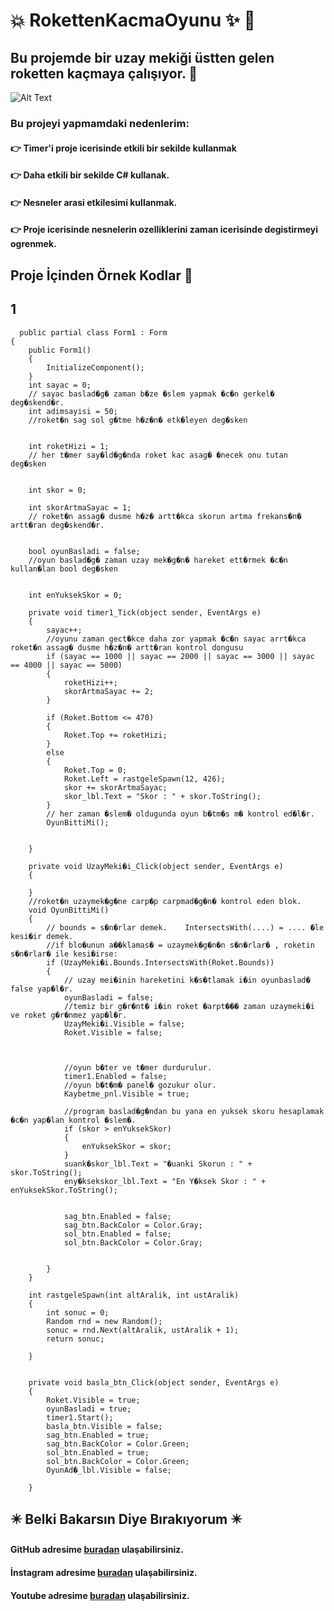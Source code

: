 # :collision: RokettenKacmaOyunu :sparkles: :dizzy:


## Bu projemde bir uzay mekiği üstten gelen roketten kaçmaya çalışıyor. :anger:


![Alt Text](https://media.giphy.com/media/DzvTwK5VrbzPrEFxNN/giphy.gif)


### Bu projeyi yapmamdaki nedenlerim:
#### :point_right: Timer'i proje icerisinde etkili bir sekilde kullanmak
#### :point_right: Daha etkili bir sekilde C# kullanak.
#### :point_right: Nesneler arasi etkilesimi kullanmak.
#### :point_right: Proje icerisinde nesnelerin ozelliklerini zaman icerisinde degistirmeyi ogrenmek.

## Proje İçinden Örnek Kodlar 💾

## 1
      public partial class Form1 : Form
    {
        public Form1()
        {
            InitializeComponent();
        }
        int sayac = 0;
        // sayac baslad�g� zaman b�ze �slem yapmak �c�n gerkel� deg�skend�r.
        int adimsayisi = 50;
        //roket�n sag sol g�tme h�z�n� etk�leyen deg�sken


        int roketHizi = 1;
        // her t�mer say�ld�g�nda roket kac asag� �necek onu tutan deg�sken


        int skor = 0;

        int skorArtmaSayac = 1;
        // roket�n assag� dusme h�z� artt�kca skorun artma frekans�n� artt�ran deg�skend�r.


        bool oyunBasladi = false;
        //oyun baslad�g� zaman uzay mek�g�n� hareket ett�rmek �c�n kullan�lan bool deg�sken


        int enYuksekSkor = 0;

        private void timer1_Tick(object sender, EventArgs e)
        {
            sayac++;
            //oyunu zaman gect�kce daha zor yapmak �c�n sayac arrt�kca roket�n assag� dusme h�z�n� artt�ran kontrol dongusu
            if (sayac == 1000 || sayac == 2000 || sayac == 3000 || sayac == 4000 || sayac == 5000)
            {
                roketHizi++;
                skorArtmaSayac += 2;
            }

            if (Roket.Bottom <= 470)
            {
                Roket.Top += roketHizi;
            }
            else
            {
                Roket.Top = 0;
                Roket.Left = rastgeleSpawn(12, 426);
                skor += skorArtmaSayac;
                skor_lbl.Text = "Skor : " + skor.ToString();
            }
            // her zaman �slem� oldugunda oyun b�tm�s m� kontrol ed�l�r.
            OyunBittiMi();


        }

        private void UzayMeki�i_Click(object sender, EventArgs e)
        {

        }
        //roket�n uzaymek�g�ne carp�p carpmad�g�n� kontrol eden blok.
        void OyunBittiMi()
        {
            // bounds = s�n�rlar demek.    IntersectsWith(....) = .... �le kesi�ir demek.
            //if blo�unun a��klamas� = uzaymek�g�n�n s�n�rlar� , roketin s�n�rlar� ile kesi�irse:
            if (UzayMeki�i.Bounds.IntersectsWith(Roket.Bounds))
            {
                // uzay mei�inin hareketini k�s�tlamak i�in oyunbaslad� false yap�l�r.
                oyunBasladi = false;
                //temiz bir g�r�nt� i�in roket �arpt��� zaman uzaymeki�i ve roket g�r�nmez yap�l�r.
                UzayMeki�i.Visible = false;
                Roket.Visible = false;



                //oyun b�ter ve t�mer durdurulur.
                timer1.Enabled = false;
                //oyun b�t�m� panel� gozukur olur.
                Kaybetme_pnl.Visible = true;

                //program baslad�g�ndan bu yana en yuksek skoru hesaplamak �c�n yap�lan kontrol �slem�.
                if (skor > enYuksekSkor)
                {
                    enYuksekSkor = skor;
                }
                suank�skor_lbl.Text = "�uanki Skorun : " + skor.ToString();
                eny�ksekskor_lbl.Text = "En Y�ksek Skor : " + enYuksekSkor.ToString();


                sag_btn.Enabled = false;
                sag_btn.BackColor = Color.Gray;
                sol_btn.Enabled = false;
                sol_btn.BackColor = Color.Gray;


            }
        }

        int rastgeleSpawn(int altAralik, int ustAralik)
        {
            int sonuc = 0;
            Random rnd = new Random();
            sonuc = rnd.Next(altAralik, ustAralik + 1);
            return sonuc;

        }


        private void basla_btn_Click(object sender, EventArgs e)
        {
            Roket.Visible = true;
            oyunBasladi = true;
            timer1.Start();
            basla_btn.Visible = false;
            sag_btn.Enabled = true;
            sag_btn.BackColor = Color.Green;
            sol_btn.Enabled = true;
            sol_btn.BackColor = Color.Green;
            OyunAd�_lbl.Visible = false;

        }

        
        
   ## ✴️ Belki Bakarsın Diye Bırakıyorum ✴️
   ####  GitHub adresime [buradan](https://github.com/FurcanY) ulaşabilirsiniz.
   ####  İnstagram adresime [buradan](https://www.instagram.com/y.furcan/) ulaşabilirsiniz.
   ####  Youtube adresime [buradan](https://www.youtube.com/channel/UCQRXjt0lg2jCnp2NqOAO2Ig) ulaşabilirsiniz.
   
